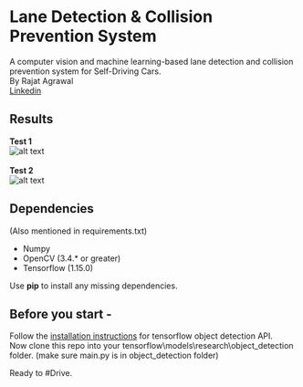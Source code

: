 # Lane Detection & Collision Prevention System
A computer vision and machine learning-based lane detection and collision prevention system for Self-Driving Cars.<br>
By Rajat Agrawal<br>
[Linkedin](https://www.linkedin.com/in/rajatvisitme/)

## Results
<b>Test 1</b><br>
![alt text](https://github.com/rajatvisitme/lane_detection_and_collision_prevention_system/blob/master/results/result1.jpg
)
<br><br>
<b>Test 2</b><br>
![alt text](https://github.com/rajatvisitme/lane_detection_and_collision_prevention_system/blob/master/results/result2.jpg
)
<br>

<h2>Dependencies</h2> (Also mentioned in requirements.txt)
<ul>
  <li>Numpy</li>
  <li>OpenCV (3.4.* or greater)</li>
  <li>Tensorflow (1.15.0)</li>
</ul>

  Use <b>pip</b> to install any missing dependencies.
## Before you start -
Follow the [installation instructions](https://github.com/tensorflow/models/blob/master/research/object_detection/g3doc/installation.md) for tensorflow object detection API.<br>
Now clone this repo into your tensorflow\models\research\object_detection folder. (make sure main.py is in object_detection folder)<br>

Ready to #Drive.

